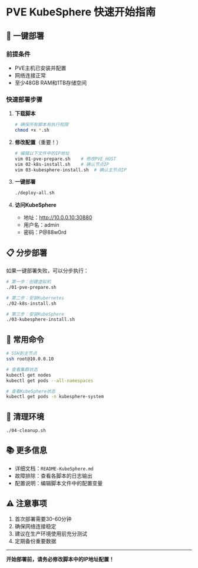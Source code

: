# PVE KubeSphere 快速开始指南

## 🚀 一键部署

### 前提条件
- PVE主机已安装并配置
- 网络连接正常
- 至少48GB RAM和1TB存储空间

### 快速部署步骤

1. **下载脚本**
   ```bash
   # 确保所有脚本有执行权限
   chmod +x *.sh
   ```

2. **修改配置**（重要！）
   ```bash
   # 编辑以下文件中的IP地址
   vim 01-pve-prepare.sh    # 修改PVE_HOST
   vim 02-k8s-install.sh    # 确认节点IP
   vim 03-kubesphere-install.sh  # 确认主节点IP
   ```

3. **一键部署**
   ```bash
   ./deploy-all.sh
   ```

4. **访问KubeSphere**
   - 地址：http://10.0.0.10:30880
   - 用户名：admin
   - 密码：P@88w0rd

## 📋 分步部署

如果一键部署失败，可以分步执行：

```bash
# 第一步：创建虚拟机
./01-pve-prepare.sh

# 第二步：安装Kubernetes
./02-k8s-install.sh

# 第三步：安装KubeSphere
./03-kubesphere-install.sh
```

## 🔧 常用命令

```bash
# SSH到主节点
ssh root@10.0.0.10

# 查看集群状态
kubectl get nodes
kubectl get pods --all-namespaces

# 查看KubeSphere状态
kubectl get pods -n kubesphere-system
```

## 🧹 清理环境

```bash
./04-cleanup.sh
```

## 📚 更多信息

- 详细文档：`README-KubeSphere.md`
- 故障排除：查看各脚本的日志输出
- 配置说明：编辑脚本文件中的配置变量

## ⚠️ 注意事项

1. 首次部署需要30-60分钟
2. 确保网络连接稳定
3. 建议在生产环境使用前充分测试
4. 定期备份重要数据

---

**开始部署前，请务必修改脚本中的IP地址配置！** 